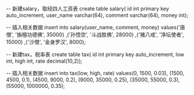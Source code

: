-- 新建salary，取经四人工资表
create table salary(
id int primary key auto_increment,
user_name varchar(64),
comment varchar(64),
money int);

-- 插入相关数据
insert into salary(user_name, comment, money) 
values('唐僧', '旃檀功德佛', 35000)
,('孙悟空', '斗战胜佛', 28000)
,('猪八戒', '净坛使者', 15000)
,('沙僧', '金身罗汉', 8000);

-- 新建tax，税率表
create table tax(
id int primary key auto_increment,
low int,
high int,
rate decimal(10,2));

-- 插入相关数据
insert into tax(low, high, rate)
values(0, 1500, 0.03),
(1500, 4500, 0.1),
(4500, 9000, 0.2),
(9000, 35000, 0.25),
(35000, 55000, 0.3),
(55000, 1000000, 0.35);


